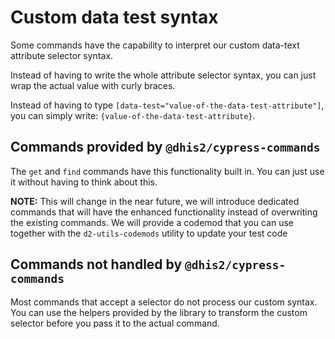 # Custom data test syntax

Some commands have the capability to interpret our custom data-text attribute
selector syntax.

Instead of having to write the whole attribute selector syntax, you can just
wrap the actual value with curly braces.

Instead of having to type `[data-test="value-of-the-data-test-attribute"]`, you
can simply write: `{value-of-the-data-test-attribute}`.

## Commands provided by `@dhis2/cypress-commands`

The `get` and `find` commands have this functionality built in. You can just
use it without having to think about this.

**NOTE:** This will change in the near future, we will introduce dedicated
commands that will have the enhanced functionality instead of overwriting the
existing commands. We will provide a codemod that you can use together with the
`d2-utils-codemods` utility to update your test code

## Commands not handled by `@dhis2/cypress-commands`

Most commands that accept a selector do not process our custom syntax. You can
use the helpers provided by the library to transform the custom selector before
you pass it to the actual command.

